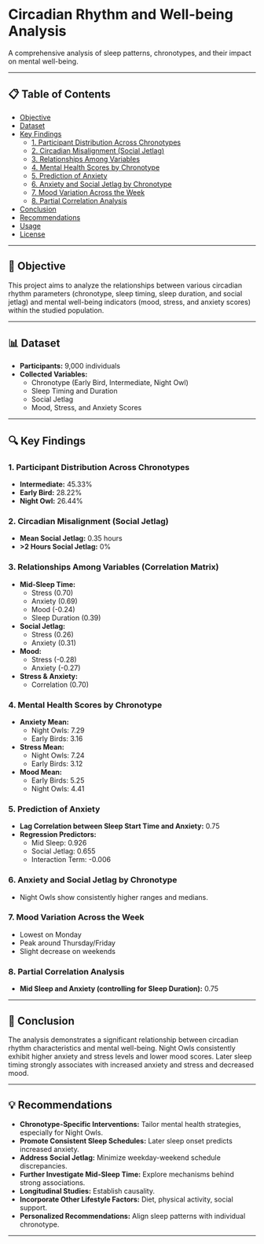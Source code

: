 # Circadian Rhythm and Well-being Analysis

A comprehensive analysis of sleep patterns, chronotypes, and their impact on mental well-being.

---

## 📋 Table of Contents
- [Objective](#objective)
- [Dataset](#dataset)
- [Key Findings](#key-findings)
  - [1. Participant Distribution Across Chronotypes](#1-participant-distribution-across-chronotypes)
  - [2. Circadian Misalignment (Social Jetlag)](#2-circadian-misalignment-social-jetlag)
  - [3. Relationships Among Variables](#3-relationships-among-variables)
  - [4. Mental Health Scores by Chronotype](#4-mental-health-scores-by-chronotype)
  - [5. Prediction of Anxiety](#5-prediction-of-anxiety)
  - [6. Anxiety and Social Jetlag by Chronotype](#6-anxiety-and-social-jetlag-by-chronotype)
  - [7. Mood Variation Across the Week](#7-mood-variation-across-the-week)
  - [8. Partial Correlation Analysis](#8-partial-correlation-analysis)
- [Conclusion](#conclusion)
- [Recommendations](#recommendations)
- [Usage](#usage)
- [License](#license)

---

## 🎯 Objective

This project aims to analyze the relationships between various circadian rhythm parameters (chronotype, sleep timing, sleep duration, and social jetlag) and mental well-being indicators (mood, stress, and anxiety scores) within the studied population.

---

## 📊 Dataset

- **Participants:** 9,000 individuals
- **Collected Variables:**  
  - Chronotype (Early Bird, Intermediate, Night Owl)  
  - Sleep Timing and Duration  
  - Social Jetlag  
  - Mood, Stress, and Anxiety Scores

---

## 🔍 Key Findings

### 1. Participant Distribution Across Chronotypes
- **Intermediate:** 45.33%
- **Early Bird:** 28.22%
- **Night Owl:** 26.44%

### 2. Circadian Misalignment (Social Jetlag)
- **Mean Social Jetlag:** 0.35 hours
- **>2 Hours Social Jetlag:** 0%

### 3. Relationships Among Variables (Correlation Matrix)
- **Mid-Sleep Time:** 
  - Stress (0.70)
  - Anxiety (0.69)
  - Mood (-0.24)
  - Sleep Duration (0.39)
- **Social Jetlag:**
  - Stress (0.26)
  - Anxiety (0.31)
- **Mood:**
  - Stress (-0.28)
  - Anxiety (-0.27)
- **Stress & Anxiety:**
  - Correlation (0.70)

### 4. Mental Health Scores by Chronotype
- **Anxiety Mean:**  
  - Night Owls: 7.29  
  - Early Birds: 3.16  
- **Stress Mean:**  
  - Night Owls: 7.24  
  - Early Birds: 3.12  
- **Mood Mean:**  
  - Early Birds: 5.25  
  - Night Owls: 4.41  

### 5. Prediction of Anxiety
- **Lag Correlation between Sleep Start Time and Anxiety:** 0.75
- **Regression Predictors:**
  - Mid Sleep: 0.926
  - Social Jetlag: 0.655
  - Interaction Term: -0.006

### 6. Anxiety and Social Jetlag by Chronotype
- Night Owls show consistently higher ranges and medians.

### 7. Mood Variation Across the Week
- Lowest on Monday
- Peak around Thursday/Friday
- Slight decrease on weekends

### 8. Partial Correlation Analysis
- **Mid Sleep and Anxiety (controlling for Sleep Duration):** 0.75

---

## 🧩 Conclusion

The analysis demonstrates a significant relationship between circadian rhythm characteristics and mental well-being. Night Owls consistently exhibit higher anxiety and stress levels and lower mood scores. Later sleep timing strongly associates with increased anxiety and stress and decreased mood. 

---

## 💡 Recommendations

- **Chronotype-Specific Interventions:** Tailor mental health strategies, especially for Night Owls.
- **Promote Consistent Sleep Schedules:** Later sleep onset predicts increased anxiety.
- **Address Social Jetlag:** Minimize weekday-weekend schedule discrepancies.
- **Further Investigate Mid-Sleep Time:** Explore mechanisms behind strong associations.
- **Longitudinal Studies:** Establish causality.
- **Incorporate Other Lifestyle Factors:** Diet, physical activity, social support.
- **Personalized Recommendations:** Align sleep patterns with individual chronotype.

---
